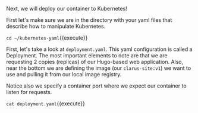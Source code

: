 Next, we will deploy our container to Kubernetes!

First let's make sure we are in the directory with your yaml files that describe
how to manipulate Kubernetes.

`cd ~/kubernetes-yaml`{{execute}}

First, let's take a look at `deployment.yaml`. This yaml configuration is called
a Deployment. The most important elements to note are that we are requesting 2
copies (replicas) of our Hugo-based web application. Also, near the bottom we
are defining the image (our `clarus-site:v1`) we want to use and pulling it from our
local image registry.

Notice also we specify a container port where we expect our container to listen
for requests.

`cat deployment.yaml`{{execute}}
